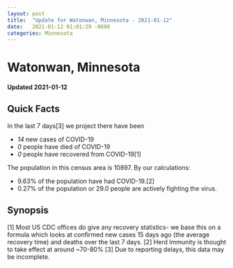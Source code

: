 ```yaml
---
layout: post
title:  "Update for Watonwan, Minnesota - 2021-01-12"
date:   2021-01-12 01:01:29 -0600
categories: Minnesota
---
```


# Watonwan, Minnesota
#### Updated 2021-01-12

## Quick Facts

In the last 7 days[3] we project there have been
- *14* new cases of COVID-19
- *0* people have died of COVID-19
- *0* people have recovered from COVID-19[1]

The population in this census area is 10897. By our calculations:
- 9.63% of the population have had COVID-19.[2]
- 0.27% of the population or 29.0 people are actively fighting the virus.

## Synopsis




[1] Most US CDC offices do give any recovery statistics- we base this on a formula which looks at confirmed new cases
15 days ago (the average recovery time) and deaths over the last 7 days.
[2] Herd Immunity is thought to take effect at around ~70-80%
[3] Due to reporting delays, this data may be incomplete. 
    